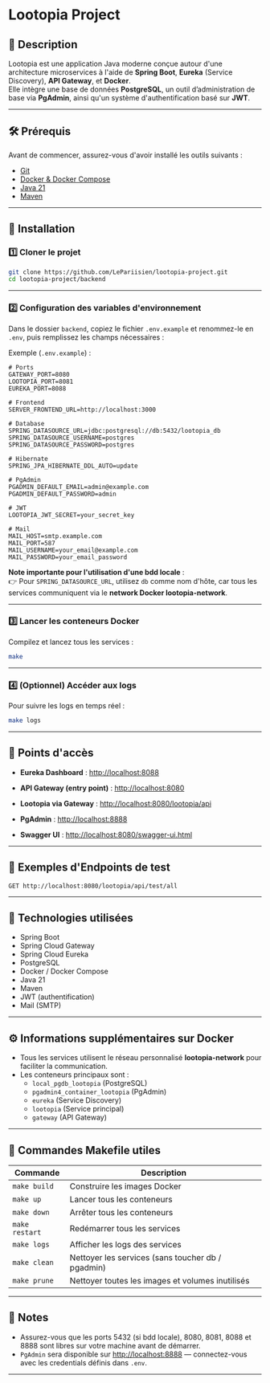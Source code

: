 # Lootopia Project

## 📌 Description

Lootopia est une application Java moderne conçue autour d'une architecture microservices à l'aide de **Spring Boot**, **Eureka** (Service Discovery), **API Gateway**, et **Docker**.  
Elle intègre une base de données **PostgreSQL**, un outil d’administration de base via **PgAdmin**, ainsi qu'un système d'authentification basé sur **JWT**.

---

## 🛠️ Prérequis

Avant de commencer, assurez-vous d'avoir installé les outils suivants :

- [Git](https://git-scm.com/)
- [Docker & Docker Compose](https://www.docker.com/)
- [Java 21](https://jdk.java.net/21/)
- [Maven](https://maven.apache.org/)

---

## 🚀 Installation

### 1️⃣ Cloner le projet

```bash
git clone https://github.com/LePariisien/lootopia-project.git
cd lootopia-project/backend
```

---

### 2️⃣ Configuration des variables d'environnement

Dans le dossier `backend`, copiez le fichier `.env.example` et renommez-le en `.env`, puis remplissez les champs nécessaires :

Exemple (`.env.example`) :

```env
# Ports
GATEWAY_PORT=8080
LOOTOPIA_PORT=8081
EUREKA_PORT=8088

# Frontend
SERVER_FRONTEND_URL=http://localhost:3000

# Database
SPRING_DATASOURCE_URL=jdbc:postgresql://db:5432/lootopia_db
SPRING_DATASOURCE_USERNAME=postgres
SPRING_DATASOURCE_PASSWORD=postgres

# Hibernate
SPRING_JPA_HIBERNATE_DDL_AUTO=update

# PgAdmin
PGADMIN_DEFAULT_EMAIL=admin@example.com
PGADMIN_DEFAULT_PASSWORD=admin

# JWT
LOOTOPIA_JWT_SECRET=your_secret_key

# Mail
MAIL_HOST=smtp.example.com
MAIL_PORT=587
MAIL_USERNAME=your_email@example.com
MAIL_PASSWORD=your_email_password
```

**Note importante pour l'utilisation d'une bdd locale** :  
👉 Pour `SPRING_DATASOURCE_URL`, utilisez `db` comme nom d'hôte, car tous les services communiquent via le **network Docker lootopia-network**.

---

### 3️⃣ Lancer les conteneurs Docker

Compilez et lancez tous les services :

```bash
make
```

---

### 4️⃣ (Optionnel) Accéder aux logs

Pour suivre les logs en temps réel :

```bash
make logs
```

---

## 📡 Points d'accès

- **Eureka Dashboard** : [http://localhost:8088](http://localhost:8088)
- **API Gateway (entry point)** : [http://localhost:8080](http://localhost:8080)
- **Lootopia via Gateway** : [http://localhost:8080/lootopia/api](http://localhost:8080/lootopia/api)
- **PgAdmin** : [http://localhost:8888](http://localhost:8888)

- **Swagger UI** : [http://localhost:8080/swagger-ui.html](http://localhost:8080/swagger-ui.html)

---

## 🧪 Exemples d'Endpoints de test

```http
GET http://localhost:8080/lootopia/api/test/all
```

---

## 🧰 Technologies utilisées

- Spring Boot
- Spring Cloud Gateway
- Spring Cloud Eureka
- PostgreSQL
- Docker / Docker Compose
- Java 21
- Maven
- JWT (authentification)
- Mail (SMTP)

---

## ⚙️ Informations supplémentaires sur Docker

- Tous les services utilisent le réseau personnalisé **lootopia-network** pour faciliter la communication.
- Les conteneurs principaux sont :
  - `local_pgdb_lootopia` (PostgreSQL)
  - `pgadmin4_container_lootopia` (PgAdmin)
  - `eureka` (Service Discovery)
  - `lootopia` (Service principal)
  - `gateway` (API Gateway)

---

## 🧹 Commandes Makefile utiles

| Commande       | Description                                       |
| -------------- | ------------------------------------------------- |
| `make build`   | Construire les images Docker                      |
| `make up`      | Lancer tous les conteneurs                        |
| `make down`    | Arrêter tous les conteneurs                       |
| `make restart` | Redémarrer tous les services                      |
| `make logs`    | Afficher les logs des services                    |
| `make clean`   | Nettoyer les services (sans toucher db / pgadmin) |
| `make prune`   | Nettoyer toutes les images et volumes inutilisés  |

---

## 📜 Notes

- Assurez-vous que les ports 5432 (si bdd locale), 8080, 8081, 8088 et 8888 sont libres sur votre machine avant de démarrer.
- `PgAdmin` sera disponible sur [http://localhost:8888](http://localhost:8888) — connectez-vous avec les credentials définis dans `.env`.

---
